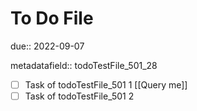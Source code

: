 # To Do File

due:: 2022-09-07

metadatafield:: todoTestFile_501\_28

- [ ] Task of todoTestFile_501 1 [[Query me]]
- [ ] Task of todoTestFile_501 2

